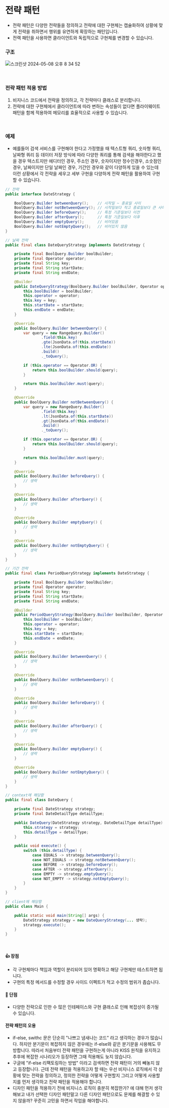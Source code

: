 # 전략 패턴

- 전략 패턴은 다양한 전략들을 정의하고 전략에 대한 구현체는 캡슐화하여 상황에 맞게 전략을 취하면서 행위를 유연하게 확장하는 패턴입니다.
- 전랙 패턴을 사용하면 클라이언트와 독립적으로 구현체를 변경할 수 있습니다.

### 구조

![스크린샷 2024-05-08 오후 8 34 52](https://github.com/kdg0209/realizers/assets/80187200/a7497aa9-ae0d-4798-a664-d5a6269078cc)

<br>

### 전략 패턴 적용 방법

1. 비지니스 코드에서 전략을 정의하고, 각 전략마다 클래스로 분리합니다.
2. 전략에 대한 구현체에서 클라이언트에 따라 변하는 속성들이 없다면 플라이웨이트 패턴을 함께 적용하여 메모리를 효율적으로 사용할 수 있습니다.

<br>

### 예제

- 예를들어 검색 서비스를 구현해야 한다고 가정했을 때 텍스트형 쿼리, 숫자형 쿼리, 날짜형 쿼리 등 데이터 저장 방식에 따라 다양한 쿼리를 통해 검색을 해야한다고 했을 경우 
텍스트지만 에디터인 경우, 주소인 경우, 숫자이지만 정수인경우, 소숫점인 경우, 날짜이지만 단일 날짜인 경우, 기간인 경우와 같이 다양하게 있을 수 있는데 이런 상황에서 각 전략을 세우고 세부 구현을 다양하게 전략 패턴을 활용하여 구현할 수 있습니다.


```java
// 전략
public interface DateStrategy {

    BoolQuery.Builder betweenQuery();    // 시작일 ~ 종료일 사이
    BoolQuery.Builder notBetweenQuery(); // 시작일보다 작고 종료일보다 큰 사이
    BoolQuery.Builder beforeQuery();     // 특정 기준일보다 이전
    BoolQuery.Builder afterQuery();      // 특정 기준일보다 이후
    BoolQuery.Builder emptyQuery();      // 비어있음
    BoolQuery.Builder notEmptyQuery();   // 비어있지 않음
}

// 날짜 전략
public final class DateQueryStrategy implements DateStrategy {

    private final BoolQuery.Builder boolBuilder;
    private final Operator operator;
    private final String key;
    private final String startDate;
    private final String endDate;

    @Builder
    public DateQueryStrategy(BoolQuery.Builder boolBuilder, Operator operator, String key, String startDate, String endDate) {
        this.boolBuilder = boolBuilder;
        this.operator = operator;
        this.key = key;
        this.startDate = startDate;
        this.endDate = endDate;
    }

    @Override
    public BoolQuery.Builder betweenQuery() {
        var query = new RangeQuery.Builder()
                .field(this.key)
                .gte(JsonData.of(this.startDate))
                .lte(JsonData.of(this.endDate))
                .build()
                ._toQuery();

        if (this.operator == Operator.OR) {
            return this.boolBuilder.should(query);
        }

        return this.boolBuilder.must(query);
    }

    @Override
    public BoolQuery.Builder notBetweenQuery() {
        var query = new RangeQuery.Builder()
                .field(this.key)
                .lt(JsonData.of(this.startDate))
                .gt(JsonData.of(this.endDate))
                .build()
                ._toQuery();

        if (this.operator == Operator.OR) {
            return this.boolBuilder.should(query);
        }

        return this.boolBuilder.must(query);
    }

    @Override
    public BoolQuery.Builder beforeQuery() {
        // 생략
    }

    @Override
    public BoolQuery.Builder afterQuery() {
        // 생략
    }

    @Override
    public BoolQuery.Builder emptyQuery() {
        // 생략
    }

    @Override
    public BoolQuery.Builder notEmptyQuery() {
        // 생략
    }
}

// 기간 전략 
public final class PeriodQueryStrategy implements DateStrategy {

    private final BoolQuery.Builder boolBuilder;
    private final Operator operator;
    private final String key;
    private final String startDate;
    private final String endDate;

    @Builder
    public PeriodQueryStrategy(BoolQuery.Builder boolBuilder, Operator operator, String key, String startDate, String endDate) {
        this.boolBuilder = boolBuilder;
        this.operator = operator;
        this.key = key;
        this.startDate = startDate;
        this.endDate = endDate;
    }

    @Override
    public BoolQuery.Builder betweenQuery() {
        // 생략
    }

    @Override
    public BoolQuery.Builder notBetweenQuery() {
        // 생략
    }

    @Override
    public BoolQuery.Builder beforeQuery() {
        // 생략
    }

    @Override
    public BoolQuery.Builder afterQuery() {
        // 생략
    }

    @Override
    public BoolQuery.Builder emptyQuery() {
        // 생략
    }

    @Override
    public BoolQuery.Builder notEmptyQuery() {
        // 생략
    }
}

// context에 해당함
public final class DateQuery {

    private final DateStrategy strategy;
    private final DateDetailType detailType;

    public DateQuery(DateStrategy strategy, DateDetailType detailType) {
        this.strategy = strategy;
        this.detailType = detailType;
    }

    public void execute() {
        switch (this.detailType) {
            case EQUALS -> strategy.betweenQuery();
            case NOT_EQUALS -> strategy.notBetweenQuery();
            case BEFORE -> strategy.beforeQuery();
            case AFTER -> strategy.afterQuery();
            case EMPTY -> strategy.emptyQuery();
            case NOT_EMPTY -> strategy.notEmptyQuery();
        }
    }
}

// client에 해당함
public class Main {

    public static void main(String[] args) {
        DateStrategy strategy = new DateQueryStrategy(... 생략);
        strategy.execute();
    }
}
```

<br>

#### 👍 장점

- 각 구현체마다 책임과 역할이 분리되어 있어 명확하고 해당 구현체만 테스트하면 됩니다.
- 구현의 특정 메서드를 수정할 경우 사이드 이펙트가 적고 수정의 범위가 좁습니다.

#### 🤔 단점

- 다양한 전략으로 인한 수 많은 인테페이스와 구현 클래스로 인해 복잡성이 증가될 수 있습니다.

#### 전략 패턴의 오용

- if-else, swithc 문은 단순히 "나쁘고 냄새나는 코드" 라고 생각하는 경우가 많습니다. 하지만 분기문이 복잡하지 않은 경우에는 if-else와 같은 분기문을 사용해도 무방합니다. 따라서 처음부터 전략 패턴을 구현하는게 아니라 KISS 원칙을 유지하고 추후에 복잡한 시나리오가 등장하면 그때 적용해도 늦지 않습니다.
- 구글에 "if-else 리팩토링하는 방법" 이라고 검색하면 전략 패턴이 거의 빼놓지 않고 등장합니다. 근데 전략 패턴을 적용하고자 할 때는 우선 비지니스 로직에서 각 상황에 맞는 전략을 정의하고, 정의한 전략을 어떻게 구현할지 그리고 어떻게 사용할지를 먼저 생각하고 전략 패턴을 적용해야 합니다.
- 디자인 패턴을 적용하기 전에 비지니스 로직이 충분히 복잡한가? 에 대해 먼저 생각해보고 내가 선택한 디자인 패턴말고 다른 디자인 패턴으로도 문제를 해결할 수 있지 않을까? 꾸준히 고민을 하면서 작업을 해야합니다.

